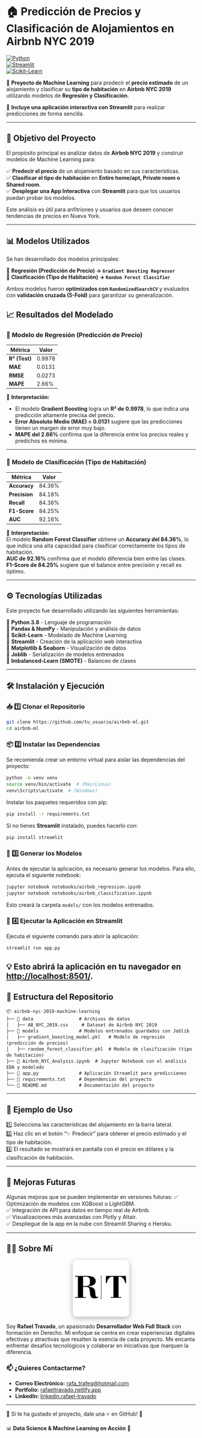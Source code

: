 # 🏠 Predicción de Precios y Clasificación de Alojamientos en Airbnb NYC 2019

[![Python](https://img.shields.io/badge/Python-3.8-blue.svg)](https://www.python.org/)  
[![Streamlit](https://img.shields.io/badge/Streamlit-App-red.svg)](https://streamlit.io/)  
[![Scikit-Learn](https://img.shields.io/badge/Scikit--Learn-ML-orange)](https://scikit-learn.org/stable/)  

📌 **Proyecto de Machine Learning** para predecir el **precio estimado** de un alojamiento y clasificar su **tipo de habitación** en **Airbnb NYC 2019** utilizando modelos de **Regresión y Clasificación**.  

🚀 **Incluye una aplicación interactiva con Streamlit** para realizar predicciones de forma sencilla.  

---

## 🎯 **Objetivo del Proyecto**
El propósito principal es analizar datos de **Airbnb NYC 2019** y construir modelos de Machine Learning para:  

✅ **Predecir el precio** de un alojamiento basado en sus características.  
✅ **Clasificar el tipo de habitación** en **Entire home/apt, Private room o Shared room**.  
✅ **Desplegar una App Interactiva** con **Streamlit** para que los usuarios puedan probar los modelos.  

Este análisis es útil para anfitriones y usuarios que deseen conocer tendencias de precios en Nueva York.  

---

## 📊 **Modelos Utilizados**
Se han desarrollado dos modelos principales:  

🔹 **Regresión (Predicción de Precio) → `Gradient Boosting Regressor`**  
🔹 **Clasificación (Tipo de Habitación) → `Random Forest Classifier`**  

Ambos modelos fueron **optimizados con `RandomizedSearchCV`** y evaluados con **validación cruzada (5-Fold)** para garantizar su generalización.  

## 📈 **Resultados del Modelado**  

### 🔵 **Modelo de Regresión (Predicción de Precio)**
| **Métrica** | **Valor** |
|------------|----------|
| **R² (Test)**  | 0.9978   |
| **MAE**        | 0.0131   |
| **RMSE**       | 0.0273   |
| **MAPE**       | 2.66%    |

📌 **Interpretación:**  
- El modelo **Gradient Boosting** logra un **R² de 0.9978**, lo que indica una predicción altamente precisa del precio.  
- **Error Absoluto Medio (MAE) = 0.0131** sugiere que las predicciones tienen un margen de error muy bajo.  
- **MAPE del 2.66%** confirma que la diferencia entre los precios reales y predichos es mínima.  

---

### 🔴 **Modelo de Clasificación (Tipo de Habitación)**
| **Métrica**  | **Valor**  |
|-------------|-----------|
| **Accuracy**  | 84.36%   |
| **Precision** | 84.18%   |
| **Recall**    | 84.36%   |
| **F1-Score**  | 84.25%   |
| **AUC**       | 92.16%   |

📌 **Interpretación:**  
El modelo **Random Forest Classifier** obtiene un **Accuracy del 84.36%**, lo que indica una alta capacidad para clasificar correctamente los tipos de habitación.  
**AUC de 92.16%** confirma que el modelo diferencia bien entre las clases.  
**F1-Score de 84.25%** sugiere que el balance entre precisión y recall es óptimo.  

---

## ⚙️ **Tecnologías Utilizadas**
Este proyecto fue desarrollado utilizando las siguientes herramientas:  

🔹 **Python 3.8** - Lenguaje de programación  
🔹 **Pandas & NumPy** - Manipulación y análisis de datos  
🔹 **Scikit-Learn** - Modelado de Machine Learning  
🔹 **Streamlit** - Creación de la aplicación web interactiva  
🔹 **Matplotlib & Seaborn** - Visualización de datos  
🔹 **Joblib** - Serialización de modelos entrenados  
🔹 **Imbalanced-Learn (SMOTE)** - Balanceo de clases  

---

## 🛠 **Instalación y Ejecución**
### 📥 **1️⃣ Clonar el Repositorio**
```bash
git clone https://github.com/tu_usuario/airbnb-ml.git
cd airbnb-ml
```

### 📦 **2️⃣ Instalar las Dependencias**
Se recomienda crear un entorno virtual para aislar las dependencias del proyecto:
```bash
python -m venv venv
source venv/bin/activate  # (Mac/Linux)
venv\Scripts\activate  # (Windows)
```
Instalar los paquetes requeridos con pip:
```bash
pip install -r requirements.txt
```
Si no tienes **Streamlit** instalado, puedes hacerlo con:
```bash
pip install streamlit
```

### 🎯 **3️⃣ Generar los Modelos**
Antes de ejecutar la aplicación, es necesario generar los modelos. Para ello, ejecuta el siguiente notebook:
```bash
jupyter notebook notebooks/airbnb_regression.ipynb
jupyter notebook notebooks/airbnb_classification.ipynb
```
Esto creará la carpeta `models/` con los modelos entrenados.

### 🎯 **4️⃣ Ejecutar la Aplicación en Streamlit**
Ejecuta el siguiente comando para abrir la aplicación:  
```bash
streamlit run app.py
```
💡 Esto abrirá la aplicación en tu navegador en [http://localhost:8501/](http://localhost:8501/).  
---

## 📂 **Estructura del Repositorio**
```
📦 airbnb-nyc-2019-machine-learning  
├── 📂 data                 # Archivos de datos  
│   ├── AB_NYC_2019.csv     # Dataset de Airbnb NYC 2019  
├── 📂 models               # Modelos entrenados guardados con Joblib  
│   ├── gradient_boosting_model.pkl   # Modelo de regresión (predicción de precios)  
│   ├── random_forest_classifier.pkl  # Modelo de clasificación (tipo de habitación)  
├── 📜 Airbnb_NYC_Analysis.ipynb  # Jupyter Notebook con el análisis EDA y modelado  
├── 📜 app.py               # Aplicación Streamlit para predicciones  
├── 📜 requirements.txt     # Dependencias del proyecto  
└── 📜 README.md            # Documentación del proyecto  
```

---

## 🚀 **Ejemplo de Uso**

1️⃣ Selecciona las características del alojamiento en la barra lateral.  
2️⃣ Haz clic en el botón “✨ Predecir” para obtener el precio estimado y el tipo de habitación.  
3️⃣ El resultado se mostrará en pantalla con el precio en dólares y la clasificación de habitación.  

---

## 🔮 **Mejoras Futuras**

Algunas mejoras que se pueden implementar en versiones futuras:
✅ Optimización de modelos con XGBoost o LightGBM.  
✅ Integración de API para datos en tiempo real de Airbnb.  
✅ Visualizaciones más avanzadas con Plotly y Altair.  
✅ Despliegue de la app en la nube con Streamlit Sharing o Heroku.  

---

## 👨‍💻 Sobre Mí

<div align="center">
  <img src="https://github.com/Rafael-TF/Portafolio/raw/main/public/RT.png" alt="Logo Rafael Travado" width="150" style="border-radius: 10px; box-shadow: 0 4px 15px rgba(0,0,0,0.3);"/>
</div>

Soy **Rafael Travado**, un apasionado **Desarrollador Web Full Stack** con formación en Derecho. Mi enfoque se centra en crear experiencias digitales efectivas y atractivas que resalten la esencia de cada proyecto. Me encanta enfrentar desafíos tecnológicos y colaborar en iniciativas que marquen la diferencia.

### 📫 ¿Quieres Contactarme?

- **Correo Electrónico:** [rafa_trafeg@hotmail.com](mailto:rafa_trafeg@hotmail.com)
- **Portfolio:** [rafaeltravado.netlify.app](https://rafaeltravado.netlify.app/)
- **LinkedIn:** [linkedin.rafael-travado](https://www.linkedin.com/in/rafael-travado-4a1b6437/)

---

📢 Si te ha gustado el proyecto, dale una ⭐ en GitHub! 🚀  

📊 **Data Science & Machine Learning en Acción** 🚀
